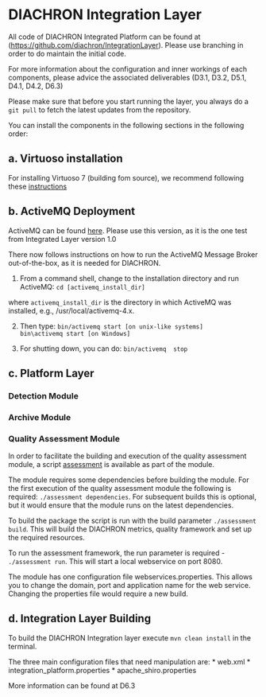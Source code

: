 # DIACHRON Integration Layer #

All code of DIACHRON Integrated Platform can be found at (https://github.com/diachron/IntegrationLayer). Please use branching in order to do maintain the initial code.

For more information about the configuration and inner workings of each components, please advice the associated deliverables (D3.1, D3.2, D5.1, D4.1, D4.2, D6.3)

Please make sure that before you start running the layer, you always do a ```git pull``` to fetch the latest updates from the repository.
 
You can install the components in the following sections in the following order:

## a. Virtuoso installation ##

For installing Virtuoso 7 (building fom source), we recommend following these [instructions](http://virtuoso.openlinksw.com/dataspace/doc/dav/wiki/Main/VOSBuild)


## b. ActiveMQ Deployment ##

ActiveMQ can be found [here](http://activemq.apache.org/activemq-5100-release.html). Please use this version, as it is the one test from Integrated Layer version 1.0

There now follows instructions on how to run the ActiveMQ Message Broker out-of-the-box, as it is needed for DIACHRON.

1. From a command shell, change to the installation directory and run ActiveMQ:
	```cd [activemq_install_dir]```

where ```activemq_install_dir``` is the directory in which ActiveMQ was installed, e.g., /usr/local/activemq-4.x.

2. Then type:
  <code>bin/activemq  start [on unix-like systems]
  bin\activemq  start [on Windows]</code>
 
3. For shutting down, you can do:
  ```bin/activemq  stop```


## c. Platform Layer ##

###  Detection Module ###

###  Archive Module ###

###  Quality Assessment Module ###

In order to facilitate the building and execution of the quality assessment module, a script [assessment](https://raw.githubusercontent.com/diachron/IntegrationLayer/master/CoreServices/quality-luzzu-integration/assessment.sh) is available as part of the module. 

The module requires some dependencies before building the module. For the first execution of the quality assessment module the following is required: ```./assessment dependencies```. For subsequent builds this is optional, but it would ensure that the module runs on the latest dependencies.

To build the package the script is run with the build parameter ```./assessment build```. This will build the DIACHRON metrics, quality framework and set up the required resources.

To run the assessment framework, the run parameter is required - ```./assessment run```. This will start a local webservice on port 8080.
 
The module has one configuration file webservices.properties. This allows you to change the domain, port and application name for the web service. Changing the properties file would require a new build. 

## d. Integration Layer Building ##

To build the DIACHRON Integration layer execute ```mvn clean install``` in the terminal.

The three main configuration files that need manipulation are:
	* web.xml
    * integration_platform.properties
    * apache_shiro.properties

More information can be found at D6.3
